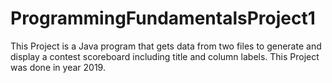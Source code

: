 # ProgrammingFundamentalsProject1
This Project is a Java program that gets data from two files to generate and display a contest scoreboard including title and column labels.
This Project was done in year 2019. 
